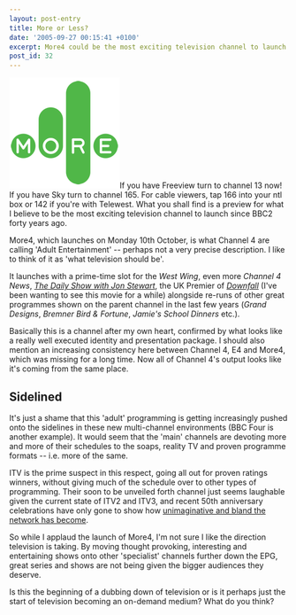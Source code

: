 ```yaml
---
layout: post-entry
title: More or Less?
date: '2005-09-27 00:15:41 +0100'
excerpt: More4 could be the most exciting television channel to launch since the advent of BBC2 forty years ago.
post_id: 32
---
```

<img class="right" src="/assets/2005/09/more4.png" alt="More4 Logo"/>If you have Freeview turn to channel 13 now! If you have Sky turn to channel 165. For cable viewers, tap 166 into your ntl box or 142 if you're with Telewest. What you shall find is a preview for what I believe to be the most exciting television channel to launch since BBC2 forty years ago.

More4, which launches on Monday 10th October, is what Channel 4 are calling 'Adult Entertainment' -- perhaps not a very precise description. I like to think of it as 'what television should be'.

It launches with a prime-time slot for the <cite>West Wing</cite>, even more <cite>Channel 4 News</cite>, <cite>[The Daily Show with Jon Stewart][1]</cite>, the UK Premier of <cite>[Downfall][2]</cite> (I've been wanting to see this movie for a while) alongside re-runs of other great programmes shown on the parent channel in the last few years (<cite>Grand Designs</cite>, <cite>Bremner Bird & Fortune</cite>, <cite>Jamie's School Dinners</cite> etc.).

Basically this is a channel after my own heart, confirmed by what looks like a really well executed identity and presentation package. I should also mention an increasing consistency here between Channel 4, E4 and More4, which was missing for a long time. Now all of Channel 4's output looks like it's coming from the same place.

## Sidelined
It's just a shame that this 'adult' programming is getting increasingly pushed onto the sidelines in these new multi-channel environments (BBC Four is another example).  It would seem that the 'main' channels are devoting more and more of their schedules to the soaps, reality TV and proven programme formats  --  i.e. more of the same.

ITV is the prime suspect in this respect, going all out for proven ratings winners, without giving much of the schedule over to other types of programming. Their soon to be unveiled forth channel just seems laughable given the current state of ITV2 and ITV3, and recent 50th anniversary celebrations have only gone to show how [unimaginative and bland the network has become][3].

So while I applaud the launch of More4, I'm not sure I like the direction television is taking.  By moving thought provoking, interesting and entertaining shows onto other 'specialist' channels further down the EPG, great series and shows are not being given the bigger audiences they deserve.

Is this the beginning of a dubbing down of television or is it perhaps just the start of television becoming an on-demand medium? What do you think?

[1]: http://www.comedycentral.com/shows/the_daily_show/
[2]: http://www.imdb.com/title/tt0363163/
[3]: http://news.bbc.co.uk/1/shared/spl/hi/guides/456900/456930/html/nn1page1.stm